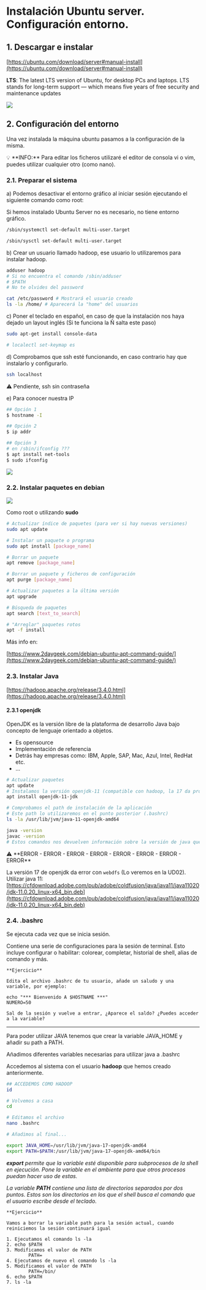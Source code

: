 # Instalación Ubuntu server. Configuración entorno.

## 1. Descargar e instalar

[https://ubuntu.com/download/server#manual-install](https://ubuntu.com/download/server#manual-install)

**LTS**: The latest LTS version of Ubuntu, for desktop PCs and laptops. LTS stands for long-term support — which means five years of free security and maintenance updates

![](<./images/instalacion1.png>)
## 2. Configuración del entorno

Una vez instalada la máquina ubuntu pasamos a la configuración de la misma.

<aside>
💡 **INFO:** Para editar los ficheros utilizaré el editor de consola vi o vim, puedes utilizar cualquier otro (como nano).

</aside>

### 2.1. Preparar el sistema

a) Podemos desactivar el entorno gráfico al iniciar sesión ejecutando el siguiente comando como root:

Si hemos instalado Ubuntu Server no es necesario, no tiene entorno gráfico.

```bash
/sbin/systemctl set-default multi-user.target

/sbin/sysctl set-default multi-user.target
```

b) Crear un usuario llamado hadoop, ese usuario lo utilizaremos para instalar hadoop.

```bash
adduser hadoop
# Si no encuentra el comando /sbin/adduser
# $PATH
# No te olvides del password

cat /etc/password # Mostrará el usuario creado
ls -la /home/ # Aparecerá la "home" del usuarios
```

c) Poner el teclado en español, en caso de que la instalación nos haya dejado un layout inglés (Si te funciona la Ñ salta este paso)

```bash
sudo apt-get install console-data

# localectl set-keymap es

```

d) Comprobamos que ssh esté funcionando, en caso contrario hay que instalarlo y configurarlo.

```bash
ssh localhost
```

<aside>
⚠️ Pendiente, ssh sin contraseña

</aside>

e) Para conocer nuestra IP

```bash
## Opción 1
$ hostname -I

## Opción 2
$ ip addr

## Opción 3
# en /sbin/ifconfig ???
$ apt install net-tools
$ sudo ifconfig
```
![](<./images/instalacion2.png>)

### 2.2. Instalar paquetes en debian

![](<./images/instalacion3.png>)

Como root o utilizando **sudo**

```bash
# Actualizar índice de paquetes (para ver si hay nuevas versiones)
sudo apt update

# Instalar un paquete o programa
sudo apt install [package_name]

# Borrar un paquete
apt remove [package_name]

# Borrar un paquete y ficheros de configuración
apt purge [package_name]

# Actualizar paquetes a la última versión
apt upgrade

# Búsqueda de paquetes
apt search [text_to_search]

# "Arreglar" paquetes rotos
apt -f install
```

Más info en:

[https://www.2daygeek.com/debian-ubuntu-apt-command-guide/](https://www.2daygeek.com/debian-ubuntu-apt-command-guide/)

### 2.3. Instalar Java

[https://hadoop.apache.org/release/3.4.0.html](https://hadoop.apache.org/release/3.4.0.html)

#### 2.3.1 openjdk

OpenJDK es la versión libre de la plataforma de desarrollo Java bajo concepto de lenguaje orientado a objetos.

- Es opensource
- Implementación de referencia
- Detrás hay empresas como: IBM, Apple, SAP, Mac, Azul, Intel, RedHat etc.
- …

```bash
# Actualizar paquetes
apt update
# Instalamos la versión openjdk-11 (compatible con hadoop, la 17 da problemas)
apt install openjdk-11-jdk

# Comprobamos el path de instalación de la aplicación
# Este path lo utilizaremos en el punto posterior (.bashrc)
ls -la /usr/lib/jvm/java-11-openjdk-amd64

java -version
javac -version
# Estos comandos nos devuelven información sobre la versión de java que hemos instalado
```

<aside>
⚠️ **ERROR - ERROR - ERROR - ERROR - ERROR - ERROR - ERROR - ERROR**

La  versión 17 de openjdk da error con `webdfs` (Lo veremos en la UD02).
Utilizar java 11:
[https://cfdownload.adobe.com/pub/adobe/coldfusion/java/java11/java11020/jdk-11.0.20_linux-x64_bin.deb](https://cfdownload.adobe.com/pub/adobe/coldfusion/java/java11/java11020/jdk-11.0.20_linux-x64_bin.deb)

</aside>

### 2.4.  .bashrc

Se ejecuta cada vez que se inicia sesión.

Contiene una serie de configuraciones para la sesión de terminal. Esto incluye configurar o habilitar: colorear, completar, historial de shell, alias de comando y más.

```
**Ejercicio**

Edita el archivo .bashrc de tu usuario, añade un saludo y una variable, por ejemplo:

echo "*** Bienvenido A $HOSTNAME ***"
NUMERO=50

Sal de la sesión y vuelve a entrar, ¿Aparece el saldo? ¿Puedes acceder a la variable?
```

---

Para poder utilizar JAVA tenemos que crear la variable JAVA_HOME y añadir su path a PATH.

Añadimos diferentes variables necesarias para utilizar java a .bashrc

Accedemos al sistema con el usuario **hadoop** que hemos creado anteriormente.

```bash
## ACCEDEMOS COMO HADOOP
id 

# Volvemos a casa
cd

# Editamos el archivo
nano .bashrc

# Añadimos al final...

export JAVA_HOME=/usr/lib/jvm/java-17-openjdk-amd64
export PATH=$PATH:/usr/lib/jvm/java-17-openjdk-amd64/bin
```

***export** permite que la variable esté disponible para subprocesos de la shell en ejecución. Pone la variable en el ambiente para que otros procesos puedan hacer uso de estas.*

*La variable **PATH** contiene una lista de directorios separados por dos puntos. Estos son los directorios en los que el shell busca el comando que el usuario escribe desde el teclado.*

```
**Ejercicio**

Vamos a borrar la variable path para la sesión actual, cuando reiniciemos la sesión continuará igual

1. Ejecutamos el comando ls -la
2. echo $PATH
3. Modificamos el valor de PATH
		PATH=
4. Ejecutamos de nuevo el comando ls -la
5. Modificamos el valor de PATH
		PATH=/bin/
6. echo $PATH
7. ls -la
```